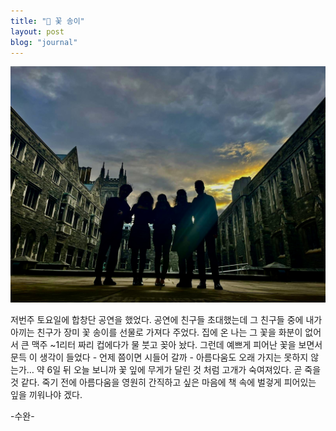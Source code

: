 ```yaml
---
title: "📝 꽃 송이"
layout: post
blog: "journal"
---
```


![hhs](/assets/hhs.jpg)

저번주 토요일에 합창단 공연을 했었다. 
공연에 친구들 초대했는데 그 친구들 중에 내가 아끼는 친구가 장미 꽃 송이를 선물로 가져다 주었다. 집에 온 나는 그 꽃을 화분이 없어서 큰 맥주 ~1리터 짜리 컵에다가 물 붓고 꽂아 놨다. 
그런데 예쁘게 피어난 꽃을 보면서 문득 이 생각이 들었다 - 언제 쯤이면 시들어 갈까 - 아름다움도 오래 가지는 못하지 않는가… 약 6일 뒤 오늘 보니까 꽃 잎에 무게가 달린 것 처럼 고개가 숙여져있다. 
곧 죽을 것 같다. 죽기 전에 아름다움을 영원히 간직하고 싶은 마음에 책 속에 벌겋게 피어있는 잎을 끼워나야 겠다. 

-수완-

